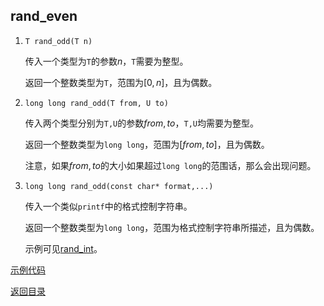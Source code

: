 ## rand_even

1. `T rand_odd(T n)`

   传入一个类型为`T`的参数$n$，`T`需要为整型。

   返回一个整数类型为`T`，范围为$[0,n]$，且为偶数。

2. `long long rand_odd(T from, U to)`

   传入两个类型分别为`T,U`的参数$from, to$，`T,U`均需要为整型。

   返回一个整数类型为`long long`，范围为$[from, to]$，且为偶数。

   注意，如果$from,to$的大小如果超过`long long`的范围话，那么会出现问题。

3. `long long rand_odd(const char* format,...)`

   传入一个类似`printf`中的格式控制字符串。

   返回一个整数类型为`long long`，范围为格式控制字符串所描述，且为偶数。

   示例可见[rand_int](./rand_int.md)。

[示例代码](../../../examples/rand_even.cpp)

[返回目录](../../home.md)